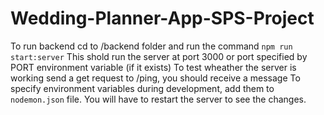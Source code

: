 # Wedding-Planner-App-SPS-Project
To run backend cd to /backend folder and run the command `npm run start:server`
This shold run the server at port 3000 or port specified by PORT environment variable (if it exists)
To test wheather the server is working send a get request to /ping, you should receive a message
To specify environment variables during development, add them to `nodemon.json` file. You will have to restart the server to see the changes.
